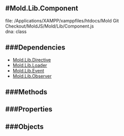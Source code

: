
#Mold.Lib.Component
---------------------------------------

file: /Applications/XAMPP/xamppfiles/htdocs/Mold Git Checkout/MoldJS/Mold/Lib/Component.js  
dna: class


	




###Dependencies
--------------

* [Mold.Lib.Directive](../../Mold/Lib/Directive.md) 
* [Mold.Lib.Loader](../../Mold/Lib/Loader.md) 
* [Mold.Lib.Event](../../Mold/Lib/Event.md) 
* [Mold.Lib.Observer](../../Mold/Lib/Observer.md) 



   
###Methods
--------------

   
###Properties
-------------

   
###Objects
------------


		
